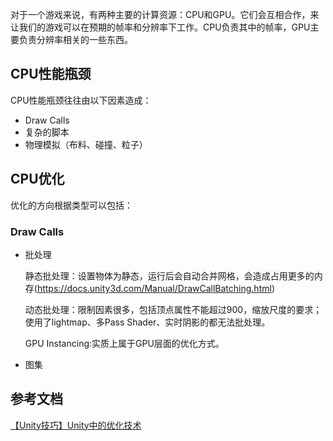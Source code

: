 对于一个游戏来说，有两种主要的计算资源：CPU和GPU。它们会互相合作，来让我们的游戏可以在预期的帧率和分辨率下工作。CPU负责其中的帧率，GPU主要负责分辨率相关的一些东西。



## CPU性能瓶颈

CPU性能瓶颈往往由以下因素造成：

- Draw Calls 
- 复杂的脚本
- 物理模拟（布料、碰撞、粒子）



## CPU优化

优化的方向根据类型可以包括：

### Draw Calls

- 批处理

  静态批处理：设置物体为静态，运行后会自动合并网格，会造成占用更多的内存(https://docs.unity3d.com/Manual/DrawCallBatching.html)

  动态批处理：限制因素很多，包括顶点属性不能超过900，缩放尺度的要求；使用了lightmap、多Pass Shader、实时阴影的都无法批处理。

  GPU Instancing:实质上属于GPU层面的优化方式。

- 图集

  

  
  
  

## 参考文档
[【Unity技巧】Unity中的优化技术](https://blog.csdn.net/candycat1992/article/details/42127811)